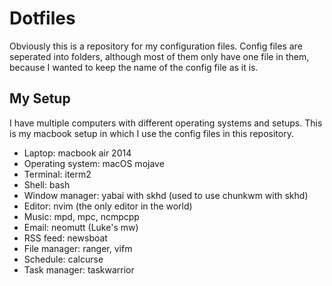 # Dotfiles

Obviously this is a repository for my configuration files.
Config files are seperated into folders, although most of them only have one file in them, because I wanted to keep the name of the config file as it is.

## My Setup

I have multiple computers with different operating systems and setups.
This is my macbook setup in which I use the config files in this repository.

- Laptop: macbook air 2014
- Operating system: macOS mojave
- Terminal: iterm2
- Shell: bash
- Window manager: yabai with skhd (used to use chunkwm with skhd)
- Editor: nvim (the only editor in the world)
- Music: mpd, mpc, ncmpcpp
- Email: neomutt (Luke's mw)
- RSS feed: newsboat
- File manager: ranger, vifm
- Schedule: calcurse
- Task manager: taskwarrior

